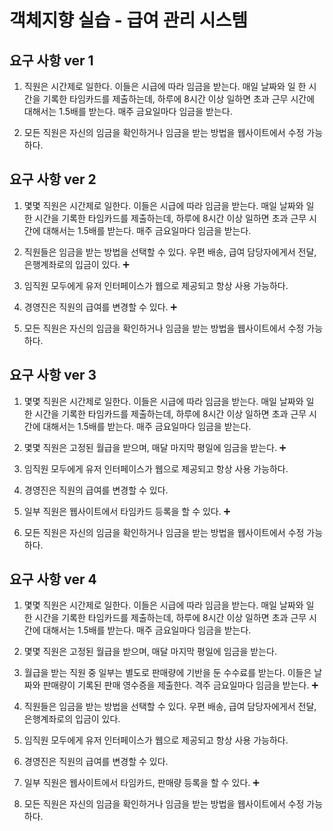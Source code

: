 # 객체지향 실습 - 급여 관리 시스템

## 요구 사항 ver 1

1. 직원은 시간제로 일한다. 이들은 시급에 따라 임금을 받는다. 매일 날짜와 일 한 시간을 기록한 타임카드를 제출하는데, 하루에 8시간 이상 일하면 초과 근무 시간에 대해서는 1.5배를 받는다. 매주 금요일마다 임금을 받는다.

2. 모든 직원은 자신의 임금을 확인하거나 임금을 받는 방법을 웹사이트에서 수정 가능하다.

## 요구 사항 ver 2

1. 몇몇 직원은 시간제로 일한다. 이들은 시급에 따라 임금을 받는다. 매일 날짜와 일 한 시간을 기록한 타임카드를 제출하는데, 하루에 8시간 이상 일하면 초과 근무 시간에 대해서는 1.5배를 받는다. 매주 금요일마다 임금을 받는다.

2. 직원들은 임금을 받는 방법을 선택할 수 있다. 우편 배송, 급여 담당자에게서 전달, 은행계좌로의 입금이 있다. :heavy_plus_sign:

3. 임직원 모두에게 유저 인터페이스가 웹으로 제공되고 항상 사용 가능하다.

4. 경영진은 직원의 급여를 변경할 수 있다. :heavy_plus_sign:

5. 모든 직원은 자신의 임금을 확인하거나 임금을 받는 방법을 웹사이트에서 수정 가능하다.

## 요구 사항 ver 3

1. 몇몇 직원은 시간제로 일한다. 이들은 시급에 따라 임금을 받는다. 매일 날짜와 일 한 시간을 기록한 타임카드를 제출하는데, 하루에 8시간 이상 일하면 초과 근무 시간에 대해서는 1.5배를 받는다. 매주 금요일마다 임금을 받는다.

2. 몇몇 직원은 고정된 월급을 받으며, 매달 마지막 평일에 임금을 받는다. :heavy_plus_sign:

3. 임직원 모두에게 유저 인터페이스가 웹으로 제공되고 항상 사용 가능하다.

4. 경영진은 직원의 급여를 변경할 수 있다.

5. 일부 직원은 웹사이트에서 타임카드 등록을 할 수 있다. :heavy_plus_sign:

6. 모든 직원은 자신의 임금을 확인하거나 임금을 받는 방법을 웹사이트에서 수정 가능하다.

## 요구 사항 ver 4

1. 몇몇 직원은 시간제로 일한다. 이들은 시급에 따라 임금을 받는다. 매일 날짜와 일 한 시간을 기록한 타임카드를 제출하는데, 하루에 8시간 이상 일하면 초과 근무 시간에 대해서는 1.5배를 받는다. 매주 금요일마다 임금을 받는다.

2. 몇몇 직원은 고정된 월급을 받으며, 매달 마지막 평일에 임금을 받는다.

3. 월급을 받는 직원 중 일부는 별도로 판매량에 기반을 둔 수수료를 받는다. 이들은 날짜와 판매량이 기록된 판매 영수증을 제출한다. 격주 금요일마다 임금을 받는다. :heavy_plus_sign:

4. 직원들은 임금을 받는 방법을 선택할 수 있다. 우편 배송, 급여 담당자에게서 전달, 은행계좌로의 입금이 있다.

5. 임직원 모두에게 유저 인터페이스가 웹으로 제공되고 항상 사용 가능하다.

6. 경영진은 직원의 급여를 변경할 수 있다.

7. 일부 직원은 웹사이트에서 타임카드, 판매량 등록을 할 수 있다. :heavy_plus_sign:

8. 모든 직원은 자신의 임금을 확인하거나 임금을 받는 방법을 웹사이트에서 수정 가능하다.
